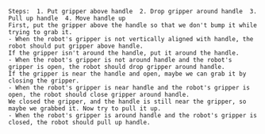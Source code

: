 
    Steps:  1. Put gripper above handle  2. Drop gripper around handle  3. Pull up handle  4. Move handle up
    First, put the gripper above the handle so that we don't bump it while trying to grab it.
    - When the robot's gripper is not vertically aligned with handle, the robot should put gripper above handle.
    If the gripper isn't around the handle, put it around the handle.
    - When the robot's gripper is not around handle and the robot's gripper is open, the robot should drop gripper around handle.
    If the gripper is near the handle and open, maybe we can grab it by closing the gripper.
    - When the robot's gripper is near handle and the robot's gripper is open, the robot should close gripper around handle.
    We closed the gripper, and the handle is still near the gripper, so maybe we grabbed it. Now try to pull it up.
    - When the robot's gripper is around handle and the robot's gripper is closed, the robot should pull up handle.